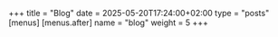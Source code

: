+++
title = "Blog"
date = 2025-05-20T17:24:00+02:00
type = "posts"
[menus]
[menus.after]
    name = "blog"
    weight = 5
+++
